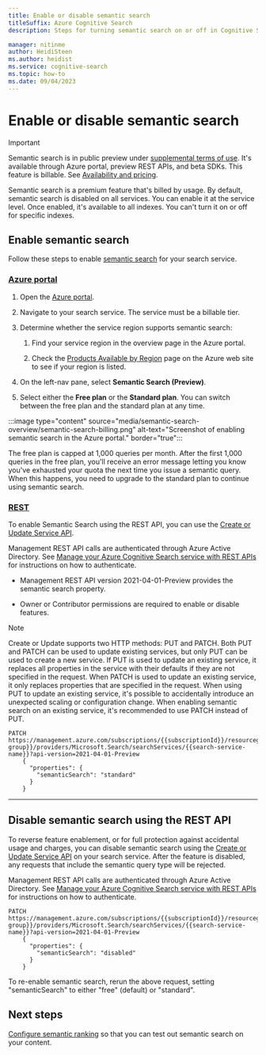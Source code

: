 ```yaml
---
title: Enable or disable semantic search
titleSuffix: Azure Cognitive Search
description: Steps for turning semantic search on or off in Cognitive Search.

manager: nitinme
author: HeidiSteen
ms.author: heidist
ms.service: cognitive-search
ms.topic: how-to
ms.date: 09/04/2023
---
```


# Enable or disable semantic search

> [!IMPORTANT]
> Semantic search is in public preview under [supplemental terms of use](https://azure.microsoft.com/support/legal/preview-supplemental-terms/). It's available through Azure portal, preview REST APIs, and beta SDKs. This feature is billable. See [Availability and pricing](semantic-search-overview.md#availability-and-pricing).

Semantic search is a premium feature that's billed by usage. By default, semantic search is disabled on all services. You can enable it at the service level. Once enabled, it's available to all indexes. You can't turn it on or off for specific indexes.

## Enable semantic search

Follow these steps to enable [semantic search](semantic-search-overview.md) for your search service.

### [**Azure portal**](#tab/enable-portal)

1. Open the [Azure portal](https://portal.azure.com).

1. Navigate to your search service. The service must be a billable tier.

1. Determine whether the service region supports semantic search:

   1. Find your service region in the overview page in the Azure portal.

   1. Check the [Products Available by Region](https://azure.microsoft.com/global-infrastructure/services/?products=search) page on the Azure web site to see if your region is listed.

1. On the left-nav pane, select **Semantic Search (Preview)**.

1. Select either the **Free plan** or the **Standard plan**. You can switch between the free plan and the standard plan at any time.

:::image type="content" source="media/semantic-search-overview/semantic-search-billing.png" alt-text="Screenshot of enabling semantic search in the Azure portal." border="true":::

The free plan is capped at 1,000 queries per month. After the first 1,000 queries in the free plan, you'll receive an error message letting you know you've exhausted your quota the next time you issue a semantic query. When this happens, you need to upgrade to the standard plan to continue using semantic search.

### [**REST**](#tab/enable-rest)

To enable Semantic Search using the REST API, you can use the [Create or Update Service API](/rest/api/searchmanagement/2021-04-01-preview/services/create-or-update#searchsemanticsearch).

Management REST API calls are authenticated through Azure Active Directory. See [Manage your Azure Cognitive Search service with REST APIs](search-manage-rest.md) for instructions on how to authenticate.

* Management REST API version 2021-04-01-Preview provides the semantic search property.

* Owner or Contributor permissions are required to enable or disable features. 

> [!NOTE]
> Create or Update supports two HTTP methods: PUT and PATCH. Both PUT and PATCH can be used to update existing services, but only PUT can be used to create a new service. If PUT is used to update an existing service, it replaces all properties in the service with their defaults if they are not specified in the request. When PATCH is used to update an existing service, it only replaces properties that are specified in the request. When using PUT to update an existing service, it's possible to accidentally introduce an unexpected scaling or configuration change. When enabling semantic search on an existing service, it's recommended to use PATCH instead of PUT.

```http
PATCH https://management.azure.com/subscriptions/{{subscriptionId}}/resourcegroups/{{resource-group}}/providers/Microsoft.Search/searchServices/{{search-service-name}}?api-version=2021-04-01-Preview
    {
      "properties": {
        "semanticSearch": "standard"
      }
    }
```

---

## Disable semantic search using the REST API

To reverse feature enablement, or for full protection against accidental usage and charges, you can disable semantic search using the [Create or Update Service API](/rest/api/searchmanagement/2021-04-01-preview/services/create-or-update#searchsemanticsearch) on your search service. After the feature is disabled, any requests that include the semantic query type will be rejected.

Management REST API calls are authenticated through Azure Active Directory. See [Manage your Azure Cognitive Search service with REST APIs](search-manage-rest.md) for instructions on how to authenticate.

```http
PATCH https://management.azure.com/subscriptions/{{subscriptionId}}/resourcegroups/{{resource-group}}/providers/Microsoft.Search/searchServices/{{search-service-name}}?api-version=2021-04-01-Preview
    {
      "properties": {
        "semanticSearch": "disabled"
      }
    }
```

To re-enable semantic search, rerun the above request, setting "semanticSearch" to either "free" (default) or "standard".

## Next steps

[Configure semantic ranking](semantic-how-to-query-request.md) so that you can test out semantic search on your content.
